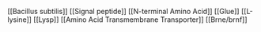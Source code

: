 [[Bacillus subtilis]]
[[Signal peptide]]
[[N-terminal Amino Acid]]
[[Glue]]
[[L-lysine]]
[[Lysp]]
[[Amino Acid Transmembrane Transporter]]
[[Brne/brnf]]
